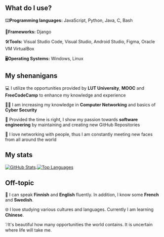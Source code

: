 What do I use?
---
⌨️**Programming languages:**
JavaScript, Python, Java, C, Bash

🧰**Frameworks:**
Django

🛠️**Tools:**
Visual Studio Code, Visual Studio, Android Studio, Figma, Oracle VM VirtualBox

🖥️**Operating Systems:**
Windows, Linux

My shenanigans
---
:computer: I utilize the opportunities provided by **LUT University**, **MOOC** and **FreeCodeCamp** to enhance my knowledge and experience

💂‍♂️ I am increasing my knowledge in **Computer Networking** and basics of **Cyber Security** 

🔧 Provided the time is right, I show my passion towards **software engineering** by maintaining and creating new GitHub Repositories

🤝 I love networking with people, thus I am constantly meeting new faces from all around the world

My stats
---
<div>
    <a href="https://github.com/anuraghazra/github-readme-stats">
        <img align="center" src="https://github-readme-stats.vercel.app/api?username=captaincluster&show_icons=true&theme=radical" alt="GitHub Stats" />
    </a>
    <a href="https://github.com/anuraghazra/github-readme-stats">
        <img align="center" src="https://github-readme-stats.vercel.app/api/top-langs/?username=captaincluster&layout=compact&theme=radical" alt="Top Languages" />
    </a>
</div>

Off-topic
---
📢 I can speak **Finnish** and **English** fluently. In addition, I know some **French** and **Swedish**. 

🌐 I love studying various cultures and languages. Currently I am learning **Chinese**.

❔It's beautiful how many opportunities the world contains. It is uncertain where life will take me.
